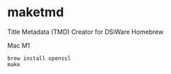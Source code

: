 # maketmd
Title Metadata (TMD) Creator for DSiWare Homebrew

Mac M1
```
brew install openssl
make
```